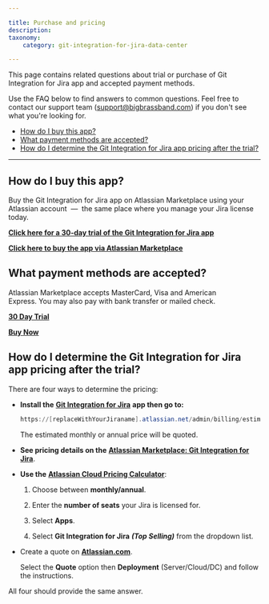 ```yaml
---

title: Purchase and pricing
description:
taxonomy:
    category: git-integration-for-jira-data-center

---
```


This page contains related questions about trial or purchase of Git Integration for Jira app and accepted payment methods.

Use the FAQ below to find answers to common questions. Feel free to contact our support team ([support@bigbrassband.com](mailto:support@bigbrassband.com?subject=About%20purchasing%20Git%20Plugin)) if you don't see what you're looking for.

- [How do I buy this app?](#how-do-i-buy-this-app)
- [What payment methods are accepted?](#what-payment-methods-are-accepted)
- [How do I determine the Git Integration for Jira app pricing after the trial?](#how-do-i-determine-the-git-integration-for-jira-app-pricing-after-the-trial)

* * *

## How do I buy this app?

Buy the Git Integration for Jira app on Atlassian Marketplace using your Atlassian account  —  the same place where you manage your Jira license today.

[**Click here for a 30-day trial of the Git Integration for Jira app**](https://my.atlassian.com/addon/try/com.xiplink.jira.git.jira_git_plugin)

[**Click here to buy the app via Atlassian Marketplace**](https://my.atlassian.com/purchase/buyaddon?key=com.xiplink.jira.git.jira_git_plugin)

## What payment methods are accepted?

Atlassian Marketplace accepts MasterCard, Visa and American Express. You may also pay with bank transfer or mailed check.

[**30 Day Trial**](https://my.atlassian.com/addon/try/com.xiplink.jira.git.jira_git_plugin)

[**Buy Now**](https://my.atlassian.com/purchase/buyaddon?key=com.xiplink.jira.git.jira_git_plugin)

## How do I determine the Git Integration for Jira app pricing after the trial?

There are four ways to determine the pricing:

*   **Install the** [**Git Integration for Jira**](https://marketplace.atlassian.com/apps/4984/git-integration-for-jira?hosting=datacenter&tab=pricing) **app then go to:**

    ```powershell
    https://[replaceWithYourJiraname].atlassian.net/admin/billing/estimate
    ```

    The estimated monthly or annual price will be quoted.

*   **See pricing details on the** [**Atlassian Marketplace: Git Integration for Jira**](https://marketplace.atlassian.com/apps/4984/git-integration-for-jira?hosting=datacenter&tab=pricing).

*   **Use the** [**Atlassian Cloud Pricing Calculator**](https://www.atlassian.com/software/pricing-calculator):

    1.  Choose between **monthly/annual**.

    2.  Enter the **number of seats** your Jira is licensed for.

    3.  Select **Apps**.

    4.  Select **Git Integration for Jira** _**(Top Selling)**_ from the dropdown list.

*   Create a quote on [**Atlassian.com**](https://www.atlassian.com/purchase/addon/com.xiplink.jira.git.jira_git_plugin).

    Select the **Quote** option then **Deployment** (Server/Cloud/DC) and follow the instructions.

All four should provide the same answer.

